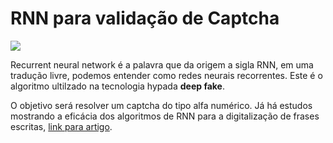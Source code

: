 # RNN para validação de Captcha

![](https://64.media.tumblr.com/4e9c03972d5ddc66ed750137f1549972/tumblr_mxq2aa3Dwm1rt28efo1_500.gifv)

Recurrent neural network é a palavra que da origem a sigla RNN, em uma tradução livre, podemos entender como redes neurais recorrentes. Este é o algoritmo ultilzado na tecnologia hypada **deep fake**.

O objetivo será resolver um captcha do tipo alfa numérico. Já há estudos mostrando a eficácia dos algoritmos de RNN para a digitalização de frases escritas, [link para artigo](https://towardsdatascience.com/lstm-based-handwriting-recognition-by-google-eb99663ca6de).